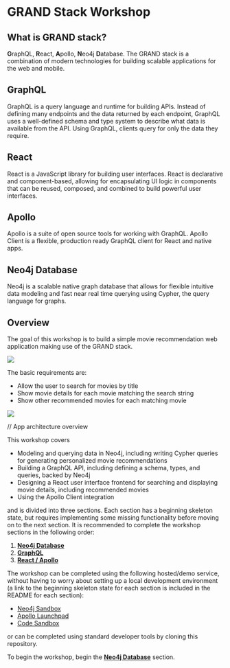 # GRAND Stack Workshop

## What is GRAND stack?

**G**raphQL, **R**eact, **A**pollo, **N**eo4j **D**atabase. The GRAND stack is a combination of modern technologies for building scalable applications for the web and mobile.

## **G**raphQL

GraphQL is a query language and runtime for building APIs. Instead of defining many endpoints and the data returned by each endpoint, GraphQL uses a well-defined schema and type system to describe what data is available from the API. Using GraphQL, clients query for only the data they require.

## **R**eact

React is a JavaScript library for building user interfaces. React is declarative and component-based, allowing for encapsulating UI logic in components that can be reused, composed, and combined to build powerful user interfaces.

## **A**pollo

Apollo is a suite of open source tools for working with GraphQL. Apollo Client is a flexible, production ready GraphQL client for React and native apps.

## **N**eo4j **D**atabase

Neo4j is a scalable native graph database that allows for flexible intuitive data modeling and fast near real time querying using Cypher, the query language for graphs.

## Overview

The goal of this workshop is to build a simple movie recommendation web application making use of the GRAND stack.

![](img/webappoverview.png)


The basic requirements are:

* Allow the user to search for movies by title
* Show movie details for each movie matching the search string
* Show other recommended movies for each matching movie

![](img/webappoverview-reqs.png)


// App architecture overview

This workshop covers

* Modeling and querying data in Neo4j, including writing Cypher queries for generating personalized movie recommendations
* Building a GraphQL API, including defining a schema, types, and queries, backed by Neo4j
* Designing a React user interface frontend for searching and displaying movie details, including recommended movies
* Using the Apollo Client integration

and is divided into three sections. Each section has a beginning skeleton state, but requires implementing some missing functionality before moving on to the next section. It is recommended to complete the workshop sections in the following order:

1. **[Neo4j Database](/neo4j-database)**
1. **[GraphQL](/graphql)**
1. **[React / Apollo](/react-apollo)**

The workshop can be completed using the following hosted/demo service, without having to worry about setting up a local development environment (a link to the beginning skeleton state for each section is included in the README for each section):

* [Neo4j Sandbox](https://neo4j.com/sandbox-v2/)
* [Apollo Launchpad](https://launchpad.graphql.com/new)
* [Code Sandbox](https://codesandbox.io/)


 or can be completed using standard developer tools by cloning this repository.


To begin the workshop, begin the **[Neo4j Database](/neo4j-database)** section.
